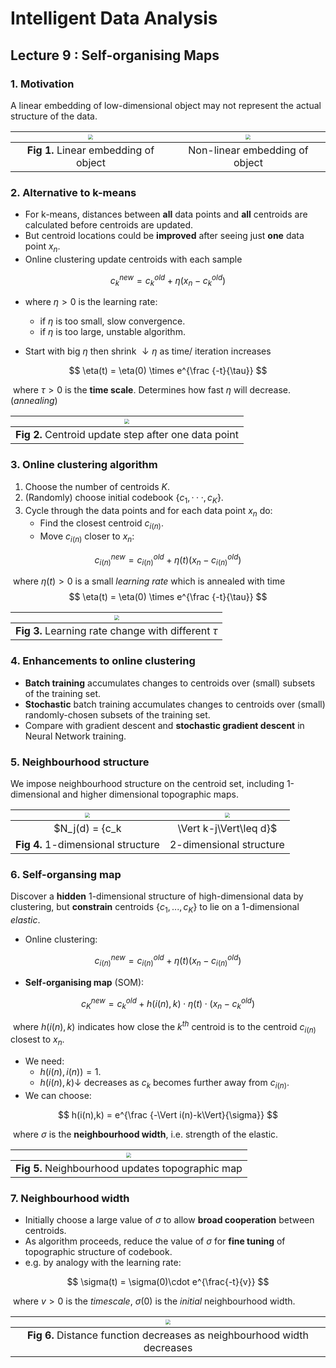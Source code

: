 # Intelligent Data Analysis



## Lecture 9 : Self-organising Maps



### 1. Motivation

A linear embedding of low-dimensional object may not represent the actual structure of the data.



| <img src="/Users/kevinxu95/ACS/IDA/Notes/IDA_Lecture 9.assets/Screenshot 2020-05-28 at 14.09.46.png" style="zoom:50%;" /> | <img src="/Users/kevinxu95/ACS/IDA/Notes/IDA_Lecture 9.assets/Screenshot 2020-05-28 at 14.10.00.png" style="zoom:50%;" /> |
| :----------------------------------------------------------: | :----------------------------------------------------------: |
|            **Fig 1.** Linear embedding of object             |                Non-linear embedding of object                |



### 2. Alternative to k-means

- For k-means, distances between **all** data points and **all** centroids are calculated before centroids are updated.
- But centroid locations could be **improved** after seeing just **one** data point $x_n$.
- Online clustering update centroids with each sample

$$
c_k^{new} = c_k^{old} + \eta (x_n-c_k^{old})
$$

- where $\eta > 0$ is the learning rate:
  - if $\eta$ is too small, slow convergence.
  - if $\eta$ is too large, unstable algorithm.

- Start with big $\eta$ then shrink $\downarrow \eta$ as time/ iteration increases

$$
\eta(t) = \eta(0) \times e^{\frac {-t}{\tau}}
$$

​		where $\tau > 0$ is the **time scale**. Determines how fast $\eta$ will decrease. (*annealing*)



| <img src="/Users/kevinxu95/ACS/IDA/Notes/IDA_Lecture 9.assets/Screenshot 2020-05-28 at 14.20.53.png" style="zoom:50%;" /> |
| :----------------------------------------------------------: |
|     **Fig 2.** Centroid update step after one data point     |



### 3. Online clustering algorithm

1. Choose the number of centroids $K$.
2. (Randomly) choose initial codebook $\{c_1, · · · , c_K \}$.
3. Cycle through the data points and for each data point $x_n$ do:
   - Find the closest centroid $c_{i(n)}$.
   - Move $c_{i(n)}$ closer to $x_n$:

$$
c_{i(n)}^{new} = c_{i(n)}^{old} + \eta(t)(x_n-c_{i(n)}^{old})
$$

​				where $\eta(t)>0$ is a small *learning rate* which is annealed with time
$$
\eta(t) = \eta(0) \times e^{\frac {-t}{\tau}}
$$


| <img src="/Users/kevinxu95/ACS/IDA/Notes/IDA_Lecture 9.assets/Screenshot 2020-05-28 at 14.55.33-0674285.png" style="zoom:50%;" /> |
| :----------------------------------------------------------: |
|    **Fig 3.** Learning rate change with different $\tau$     |



### 4. Enhancements to online clustering

- **Batch training** accumulates changes to centroids over (small) subsets of the training set.
- **Stochastic** batch training accumulates changes to centroids over (small) randomly-chosen subsets of the training set.
- Compare with gradient descent and **stochastic gradient descent** in Neural Network training.



### 5. Neighbourhood structure

We impose neighbourhood structure on the centroid set, including 1-dimensional and higher dimensional topographic maps.



| <img src="/Users/kevinxu95/ACS/IDA/Notes/IDA_Lecture 9.assets/Screenshot 2020-05-28 at 14.31.37.png" style="zoom:50%;" /> | <img src="/Users/kevinxu95/ACS/IDA/Notes/IDA_Lecture 9.assets/Screenshot 2020-05-28 at 14.31.46.png" style="zoom:50%;" /> |
| :----------------------------------------------------------: | :----------------------------------------------------------: |
|           $N_j(d) = \{c_k|\Vert k-j\Vert\leq d\}$            | $N_{ij}(d)=\{c_{kl}|\Vert\begin{bmatrix}k \\ l\end{bmatrix} - \begin{bmatrix}i \\ j\end{bmatrix}\Vert\ \leq d\}$ |
|              **Fig 4.** 1-dimensional structure              |                   2-dimensional structure                    |



### 6. Self-organsing map

Discover a **hidden** 1-dimensional structure of high-dimensional data by clustering, but **constrain** centroids $\{c_1,...,c_K\}$ to lie on a 1-dimensional *elastic*.

- Online clustering:

$$
c_{i(n)}^{new} = c_{i(n)}^{old} + \eta(t)(x_n-c_{i(n)}^{old})
$$

- **Self-organising map** (SOM):

$$
c_K^{new} = c_k^{old} + h(i(n),k)\cdot \eta(t)\cdot (x_n-c_k^{old})
$$

​		where $h(i(n), k)$ indicates how close the $k^{th}$ centroid is to the centroid $c_{i(n)}$ closest to $x_n$.

- We need: 
  - $h(i(n), i(n)) = 1$.
  - $h(i(n),k)\downarrow$ decreases as $c_k$ becomes further away from $c_{i(n)}$.
- We can choose:

$$
h(i(n),k) = e^{\frac {-\Vert i(n)-k\Vert}{\sigma}}
$$

​		where $\sigma$ is the **neighbourhood width**, i.e. strength of the elastic.



| <img src="/Users/kevinxu95/ACS/IDA/Notes/IDA_Lecture 9.assets/Screenshot 2020-05-28 at 14.51.03.png" style="zoom:50%;" /> |
| :----------------------------------------------------------: |
|       **Fig 5.** Neighbourhood updates topographic map       |



### 7. Neighbourhood width

- Initially choose a large value of $σ$ to allow **broad cooperation** between centroids.
- As algorithm proceeds, reduce the value of $σ$ for **fine tuning** of topographic structure of codebook.
- e.g. by analogy with the learning rate:

$$
\sigma(t) = \sigma(0)\cdot e^{\frac{-t}{v}}
$$

​		where $v>0$ is the *timescale*, $\sigma(0)$ is the *initial* neighbourhood width.



| <img src="/Users/kevinxu95/ACS/IDA/Notes/IDA_Lecture 9.assets/Screenshot 2020-05-28 at 14.55.33.png" style="zoom:50%;" /> |
| :----------------------------------------------------------: |
| **Fig 6.** Distance function decreases as neighbourhood width decreases |

